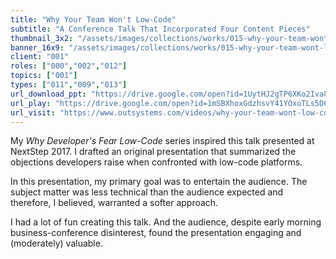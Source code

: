 ```yaml
---
title: "Why Your Team Won't Low-Code"
subtitle: "A Conference Talk That Incorporated Four Content Pieces"
thumbnail_3x2: "/assets/images/collections/works/015-why-your-team-wont-low-code/3x2.jpg"
banner_16x9: "/assets/images/collections/works/015-why-your-team-wont-low-code/16x9.jpg"
client: "001"
roles: ["000","002","012"]
topics: ["001"]
types: ["011","009","013"]
url_download_ppt: "https://drive.google.com/open?id=1UytHJ2gTP6XKo2Iva8I-766O1urbmolcbWfLTq_CDHs"
url_play: "https://drive.google.com/open?id=1mSBXhoxGdzhsvY41YOxoTLs5D6wRessq"
url_visit: "https://www.outsystems.com/videos/why-your-team-wont-low-code"
---
```

My *Why Developer's Fear Low-Code* series inspired this talk presented at NextStep 2017. I drafted an original presentation that summarized the objections developers raise when confronted with low-code platforms.

In this presentation, my primary goal was to entertain the audience. The subject matter was less technical than the audience expected and therefore, I believed, warranted a softer approach.

I had a lot of fun creating this talk. And the audience, despite early morning business-conference disinterest, found the presentation engaging and (moderately) valuable.
